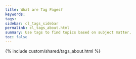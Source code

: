```yaml
---
title: What are Tag Pages?
keywords:
tags:
sidebar: cl_tags_sidebar
permalink: cl_tags_about.html
summary: Use tags to find topics based on subject matter.
toc: false
---
```

{% include custom/shared/tags_about.html %}